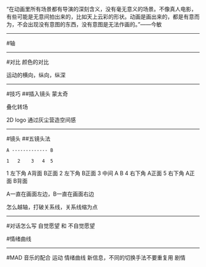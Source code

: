 
“在动画里所有场景都有导演的深刻含义，没有毫无意义的场景。不像真人电影，有些可能是无意间拍出来的，比如天上云彩的形状。动画是画出来的，都是有意而为，不会出现没有意图的东西，没有意图是无法作画的。”——今敏

----
#轴


---
#对比
颜色的对比

运动的横向，纵向，纵深

---
#技巧
##插入镜头
蒙太奇

叠化转场


2D logo 通过灰尘营造空间感


---
#镜头
##五镜头法
```
A ------------- B

1   2    3   4  5
```
1 左下角 A背面 B正面
2 左下角 B正面
3 中间   A B
4 右下角 A正面
5 右下角 A正面 B背面

A一直在画面左边，B一直在画面右边

怎么越轴，打破关系线，关系线缩为点



----
#对话怎么写
自觉愿望 和 不自觉愿望

#情绪曲线





---
#MAD
音乐的配合
运动
情绪曲线
新信息，不同的切换手法不要重复用
剧情














